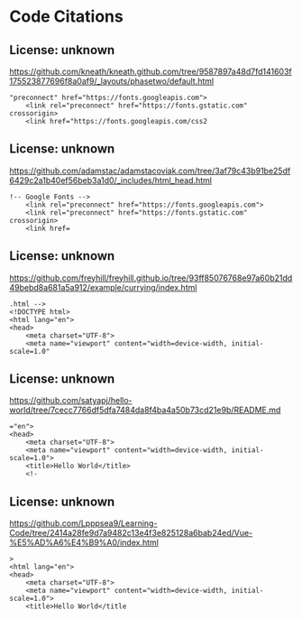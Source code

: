 # Code Citations

## License: unknown
https://github.com/kneath/kneath.github.com/tree/9587897a48d7fd141603f175523877696f8a0af9/_layouts/phasetwo/default.html

```
"preconnect" href="https://fonts.googleapis.com">
    <link rel="preconnect" href="https://fonts.gstatic.com" crossorigin>
    <link href="https://fonts.googleapis.com/css2
```


## License: unknown
https://github.com/adamstac/adamstacoviak.com/tree/3af79c43b91be25df6429c2a1b40ef56beb3a1d0/_includes/html_head.html

```
!-- Google Fonts -->
    <link rel="preconnect" href="https://fonts.googleapis.com">
    <link rel="preconnect" href="https://fonts.gstatic.com" crossorigin>
    <link href=
```


## License: unknown
https://github.com/freyhill/freyhill.github.io/tree/93ff85076768e97a60b21dd49bebd8a681a5a912/example/currying/index.html

```
.html -->
<!DOCTYPE html>
<html lang="en">
<head>
    <meta charset="UTF-8">
    <meta name="viewport" content="width=device-width, initial-scale=1.0"
```


## License: unknown
https://github.com/satyapj/hello-world/tree/7cecc7766df5dfa7484da8f4ba4a50b73cd21e9b/README.md

```
="en">
<head>
    <meta charset="UTF-8">
    <meta name="viewport" content="width=device-width, initial-scale=1.0">
    <title>Hello World</title>
    <!-
```


## License: unknown
https://github.com/Lpppsea9/Learning-Code/tree/2414a28fe9d7a9482c13e4f3e825128a6bab24ed/Vue-%E5%AD%A6%E4%B9%A0/index.html

```
>
<html lang="en">
<head>
    <meta charset="UTF-8">
    <meta name="viewport" content="width=device-width, initial-scale=1.0">
    <title>Hello World</title
```

